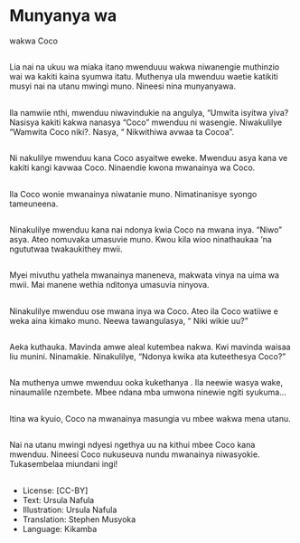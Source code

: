 # Munyanya wa
wakwa Coco

##
Lia nai na ukuu wa miaka itano
mwenduuu wakwa niwanengie
muthinzio wai wa kakiti kaina
syumwa itatu.
Muthenya ula mwenduu waetie
katikiti musyi nai na utanu
mwingi muno.
Nineesi nina munyanyawa.


##
Ila namwiie nthi, mwenduu
niwavindukie na angulya,
“Umwita isyitwa yiva? Nasisya
kakiti kakwa nanasya “Coco”
mwenduu ni wasengie.
Niwakulilye “Wamwita Coco
niki?. Nasya, “ Nikwithiwa
avwaa ta Cocoa”.


##
Ni nakulilye mwenduu kana Coco asyaitwe
eweke. Mwenduu asya kana ve kakiti kangi
kavwaa Coco.
Ninaendie kwona mwanainya wa Coco.


##
Ila Coco wonie mwanainya
niwatanie muno.
Nimatinanisye syongo
tameuneena.


##
Ninakulilye mwenduu kana nai
ndonya kwia Coco na mwana
inya.
“Niwo” asya. Ateo nomuvaka
umasuvie muno. Kwou kila wioo
ninathaukaa ‘na ngututwaa
twakaukithey mwii.


##
Myei mivuthu yathela
mwanainya maneneva,
makwata vinya na uima wa
mwii.
Mai manene wethia nditonya
umasuvia ninyova.


##
Ninakulilye mwenduu ose
mwana inya wa Coco.
Ateo ila Coco watiiwe e weka
aina kimako muno.
Neewa tawangulasya, “ Niki
wikie uu?”


##
Aeka kuthauka. Mavinda amwe
aleal kutembea nakwa.
Kwi mavinda waisaa liu munini.
Ninamakie. Ninakulilye,
“Ndonya kwika ata kuteethesya
Coco?”


##
Na muthenya umwe mwenduu ooka kukethanya .
Ila neewie wasya wake, ninaumalile nzembete.
Mbee ndana mba umwona ninewie ngiti syukuma…


##
Itina wa kyuio, Coco na
mwanainya masungia vu mbee
wakwa mena utanu.


##
Nai na utanu mwingi ndyesi
ngethya uu na kithui mbee
Coco kana mwenduu.
Nineesi Coco nukuseuva nundu
mwanainya niwasyokie.
Tukasembelaa miundani ingi!


##
* License: [CC-BY]
* Text: Ursula Nafula
* Illustration: Ursula Nafula
* Translation: Stephen Musyoka
* Language: Kikamba
